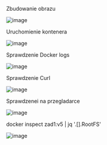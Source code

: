 Zbudowanie obrazu

![image](https://github.com/szymer1414/TechChmur_zad1.2/assets/86317225/c7c9b0a2-f660-46f2-9dff-130e2842f721)


Uruchomienie kontenera

![image](https://github.com/szymer1414/TechChmur_zad1.2/assets/86317225/37379f43-86bb-4c9f-9b1b-4460b8a6c681)


Sprawdzenie Docker logs

![image](https://github.com/szymer1414/TechChmur_zad1.2/assets/86317225/a2563b1e-f416-476a-9b90-47089ebec6a2)


Sprawdzenie Curl

![image](https://github.com/szymer1414/TechChmur_zad1.2/assets/86317225/9eef85e8-964b-404c-93d9-147ca1d59e68)


Sprawdzenei na przegladarce

![image](https://github.com/szymer1414/TechChmur_zad1.2/assets/86317225/1e566f76-1799-48a4-912f-0f06e0cd092a)


docker inspect zad1:v5 | jq '.[].RootFS'

![image](https://github.com/szymer1414/TechChmur_zad1.2/assets/86317225/697d2ff1-37c2-48b0-b050-d285718bbcc6)

